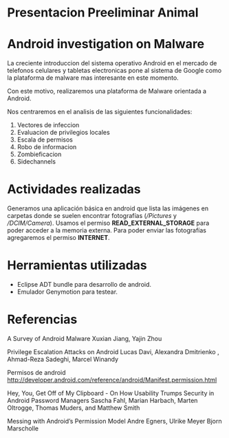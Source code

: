 Presentacion Preeliminar Animal
===============================

Android investigation on Malware
=================================

La creciente introduccion del sistema operativo Android en el mercado de telefonos celulares y tabletas electronicas pone al sistema de Google como la plataforma de malware mas interesante en este momento.

Con este motivo, realizaremos una plataforma de Malware orientada a Android.

Nos centraremos en el analisis de las siguientes funcionalidades:

 1. Vectores de infeccion
 2. Evaluacion de privilegios locales
 3. Escala de permisos
 4. Robo de informacion
 5. Zombieficacion
 6. Sidechannels


Actividades realizadas
======================

Generamos una aplicación básica en android que lista las imágenes en carpetas donde se suelen encontrar fotografías (_/Pictures_ y _/DCIM/Camera_). Usamos el permiso **READ_EXTERNAL_STORAGE** para poder acceder a la memoria externa. Para poder enviar las fotografías agregaremos el permiso **INTERNET**.

Herramientas utilizadas
=======================

* Eclipse ADT bundle para desarrollo de android.
* Emulador Genymotion para testear.


Referencias
==============================
A Survey of Android Malware
Xuxian Jiang, Yajin Zhou 

Privilege Escalation Attacks on Android
Lucas Davi, Alexandra Dmitrienko , Ahmad-Reza Sadeghi, Marcel Winandy

Permisos de android
http://developer.android.com/reference/android/Manifest.permission.html	

Hey, You, Get Off of My Clipboard - On How Usability Trumps Security in Android Password Managers
Sascha Fahl, Marian Harbach, Marten Oltrogge, Thomas Muders, and Matthew Smith

Messing with Android’s Permission Model 
Andre Egners, Ulrike Meyer Bjorn Marscholle 
